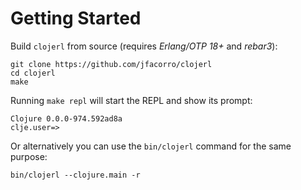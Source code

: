 # Getting Started

Build `clojerl` from source (requires *Erlang/OTP 18+* and *rebar3*):

    git clone https://github.com/jfacorro/clojerl
    cd clojerl
    make

Running `make repl` will start the REPL and show its prompt:

    Clojure 0.0.0-974.592ad8a
    clje.user=>

Or alternatively you can use the `bin/clojerl` command for the same purpose:

    bin/clojerl --clojure.main -r

